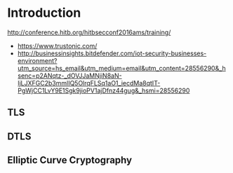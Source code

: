 # Introduction

http://conference.hitb.org/hitbsecconf2016ams/training/
- https://www.trustonic.com/
- http://businessinsights.bitdefender.com/iot-security-businesses-environment?utm_source=hs_email&utm_medium=email&utm_content=28556290&_hsenc=p2ANqtz-_dOVJJaMNjiN8aN-ljLJXFGC2b3mmlIQ5OlrqFLSq1aO1_iecdMa8qtIT-PgWjCC1LvY9E1Sgk9jioPV1ajDfnz44gug&_hsmi=28556290

## TLS

## DTLS

## Elliptic Curve Cryptography


